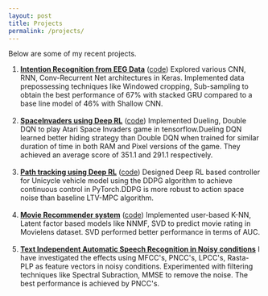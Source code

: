 ```yaml
---
layout: post
title: Projects
permalink: /projects/
---
```


Below are some of my recent projects.


1. [**Intention Recognition from EEG Data**](https://drive.google.com/file/d/1VMyxcNFLqI4_RjZq4eXUpDoOc6VcNL_0/view?usp=sharing)  ([code](https://github.com/saratbhargava/eeg-classification))
Explored various CNN, RNN, Conv-Recurrent Net architectures in Keras. Implemented data prepossessing techniques like Windowed cropping, Sub-sampling to obtain the best performance of 67% with stacked GRU compared to a base line model of 46% with Shallow CNN.<br/><br/>
2. [**SpaceInvaders using Deep RL**](https://drive.google.com/file/d/1LK7imLVNnEO9X33blALxWWLUqAv35E5i/view?usp=sharing) ([code](https://github.com/saratbhargava/spaceinvaders))
Implemented Dueling, Double DQN to play Atari Space Invaders game in tensorflow.Dueling DQN learned better hiding strategy than Double DQN when trained for similar duration of time in both RAM and Pixel versions of the game. They achieved an average score of 351.1 and 291.1 respectively.<br/><br/>
3. [**Path tracking using Deep RL**](https://drive.google.com/file/d/1UU8ObBYB7dyocAuKyLFRofEqxkdkyVye/view?usp=sharing) ([code](https://github.com/saratbhargava/path-tracking))
Designed Deep RL based controller for Unicycle vehicle model using the DDPG algorithm to achieve continuous control in PyTorch.DDPG is more robust to action space noise than baseline LTV-MPC algorithm.<br/><br/>
4. [**Movie Recommender system**]() ([code]())
Implemented user-based K-NN, Latent factor based models like NNMF, SVD to predict movie rating in Movielens dataset. SVD performed better performance in terms of AUC.<br/><br/>
5. [**Text Independent Automatic Speech Recognition in Noisy conditions**]()
I have investigated the effects using MFCC's, PNCC's, LPCC's, Rasta-PLP as feature vectors in noisy conditions. Experimented with filtering techniques like Spectral Subraction, MMSE to remove the noise. The best performance is achieved by PNCC's.
<!---6. [**ADMM based Convex Denosing**]() ([code]())
-->
